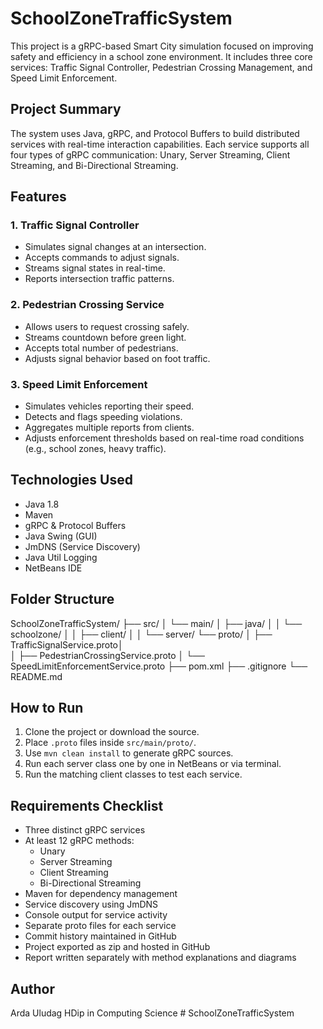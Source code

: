 # SchoolZoneTrafficSystem

This project is a gRPC-based Smart City simulation focused on improving safety and efficiency in a school zone environment. It includes three core services: Traffic Signal Controller, Pedestrian Crossing Management, and Speed Limit Enforcement.

## Project Summary

The system uses Java, gRPC, and Protocol Buffers to build distributed services with real-time interaction capabilities. Each service supports all four types of gRPC communication: Unary, Server Streaming, Client Streaming, and Bi-Directional Streaming.

## Features

### 1. Traffic Signal Controller
- Simulates signal changes at an intersection.
- Accepts commands to adjust signals.
- Streams signal states in real-time.
- Reports intersection traffic patterns.

### 2. Pedestrian Crossing Service
- Allows users to request crossing safely.
- Streams countdown before green light.
- Accepts total number of pedestrians.
- Adjusts signal behavior based on foot traffic.

### 3. Speed Limit Enforcement
- Simulates vehicles reporting their speed.
- Detects and flags speeding violations.
- Aggregates multiple reports from clients.
- Adjusts enforcement thresholds based on real-time road conditions (e.g., school zones, heavy traffic).

## Technologies Used
- Java 1.8
- Maven
- gRPC & Protocol Buffers
- Java Swing (GUI)
- JmDNS (Service Discovery)
- Java Util Logging
- NetBeans IDE

## Folder Structure

SchoolZoneTrafficSystem/
├── src/
│   └── main/
│       ├── java/
│       │   └── schoolzone/
│       │       ├── client/
│       │       └── server/
└── proto/
│   ├── TrafficSignalService.proto│          
│   ├── PedestrianCrossingService.proto
│   └── SpeedLimitEnforcementService.proto
├── pom.xml
├── .gitignore
└── README.md

## How to Run

1. Clone the project or download the source.
2. Place `.proto` files inside `src/main/proto/`.
3. Use `mvn clean install` to generate gRPC sources.
4. Run each server class one by one in NetBeans or via terminal.
5. Run the matching client classes to test each service.

## Requirements Checklist

- Three distinct gRPC services
- At least 12 gRPC methods:
  - Unary
  - Server Streaming
  - Client Streaming
  - Bi-Directional Streaming
- Maven for dependency management
- Service discovery using JmDNS
- Console output for service activity
- Separate proto files for each service
- Commit history maintained in GitHub
- Project exported as zip and hosted in GitHub
- Report written separately with method explanations and diagrams

## Author

Arda Uludag 
HDip in Computing Science # SchoolZoneTrafficSystem
